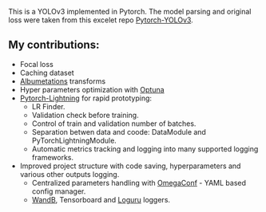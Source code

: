 This is a YOLOv3 implemented in Pytorch.
The model parsing and original loss were taken from this excelet repo [Pytorch-YOLOv3](https://github.com/eriklindernoren/PyTorch-YOLOv3).

## My contributions:
* Focal loss
* Caching dataset
* [Albumetations](https://albumentations.ai/docs/getting_started/bounding_boxes_augmentation/) transforms
* Hyper parameters optimization with [Optuna](https://optuna.readthedocs.io/en/stable/)
* [Pytorch-Lightning](https://pytorch-lightning.readthedocs.io/en/stable/starter/new-project.html) for rapid prototyping:
    * LR Finder.
    * Validation check before training.
    * Control of train and validation number of batches.
    * Separation betwen data and coode: DataModule and PyTorchLightningModule.
    * Automatic metrics tracking and logging into many supported logging frameworks.
* Improved project structure with code saving, hyperparameters and various other outputs logging.
    * Centralized parameters handling with [OmegaConf](https://omegaconf.readthedocs.io/en/2.0_branch/) - YAML based config manager.
    * [WandB](https://docs.wandb.ai/), Tensorboard and [Loguru](https://loguru.readthedocs.io/en/stable/) loggers.
       
